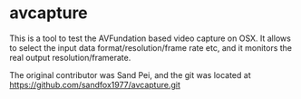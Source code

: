 # avcapture

This is a tool to test the AVFundation based video capture on OSX. 
It allows to select the input data format/resolution/frame rate etc, and it monitors the real output resolution/framerate. 

The original contributor was Sand Pei, and the git was located at https://github.com/sandfox1977/avcapture.git 
